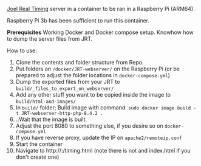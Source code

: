 [Joel Real Timing](https://www.joel-real-timing.com/index_en.html) server in a container to be ran in a Raspberry Pi (ARM64).

Raspberry Pi 3b has been sufficient to run this container.

**Prerequisites** Working Docker and Docker compose setup. Knowhow how to dump the server files from JRT.

How to use:
1. Clone the contents and folder structure from Repo.
2. Put folders on `/docker/JRT-webserver/` on the Raspberry Pi (or be prepared to adjust the folder locations in `docker-compose.yml`)
3. Dump the exported files from your JRT to `build/_files_to_export_on_webserver/`
4. Add any other stuff you want to be copied inside the image to `build/html-and-images/`
5. In `build/` folder; Build image with command: `sudo docker image build -t JRT-webserver-http-php-8.4.2 .`
6. ..Wait that the image is built.
7. Adjust the port 8080 to something else, if you desire so on `docker-compose.yml`
8. If you have reverse proxy, update the IP on `apache2/remoteip.conf`
9. Start the container
10. Navigate to http://<pi-ip-address>:<port>/timing.html (note there is not and index.html if you don't create one)

